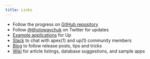 ```yaml
---
title: Links
---
```


- Follow the progress on [GitHub repository](https://github.com/apex/up)
- Follow [@tjholowaychuk](https://twitter.com/tjholowaychuk) on Twitter for updates
- [Example applications](https://github.com/apex/up-examples) for Up
- [Slack](https://apex-slackin.herokuapp.com/) to chat with apex(1) and up(1) community members
- [Blog](https://blog.apex.sh/) to follow release posts, tips and tricks
- [Wiki](https://github.com/apex/up/wiki) for article listings, database suggestions, and sample apps
